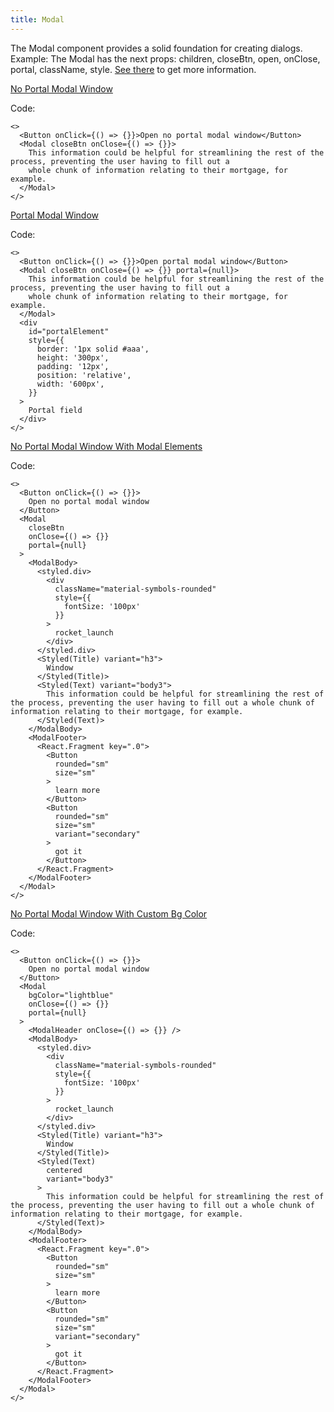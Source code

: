 ```yaml
---
title: Modal
---
```


The Modal component provides a solid foundation for creating dialogs. Example:
The Modal has the next props: children, closeBtn, open, onClose, portal, className, style. [See there](/?path=/docs/core-modal-basemodal--docs) to get more information.

[No Portal Modal Window](/?path=/story/core-modal-modal--no-portal-modal-window)

Code:

```tsx
<>
  <Button onClick={() => {}}>Open no portal modal window</Button>
  <Modal closeBtn onClose={() => {}}>
    This information could be helpful for streamlining the rest of the process, preventing the user having to fill out a
    whole chunk of information relating to their mortgage, for example.
  </Modal>
</>
```

[Portal Modal Window](/?path=/story/core-modal-modal--portal-modal-window)

Code:

```tsx
<>
  <Button onClick={() => {}}>Open portal modal window</Button>
  <Modal closeBtn onClose={() => {}} portal={null}>
    This information could be helpful for streamlining the rest of the process, preventing the user having to fill out a
    whole chunk of information relating to their mortgage, for example.
  </Modal>
  <div
    id="portalElement"
    style={{
      border: '1px solid #aaa',
      height: '300px',
      padding: '12px',
      position: 'relative',
      width: '600px',
    }}
  >
    Portal field
  </div>
</>
```

[No Portal Modal Window With Modal Elements](/?path=/story/core-modal-modal--no-portal-modal-window-with-modal-elements)

Code:

```tsx
<>
  <Button onClick={() => {}}>
    Open no portal modal window
  </Button>
  <Modal
    closeBtn
    onClose={() => {}}
    portal={null}
  >
    <ModalBody>
      <styled.div>
        <div
          className="material-symbols-rounded"
          style={{
            fontSize: '100px'
          }}
        >
          rocket_launch
        </div>
      </styled.div>
      <Styled(Title) variant="h3">
        Window
      </Styled(Title)>
      <Styled(Text) variant="body3">
        This information could be helpful for streamlining the rest of the process, preventing the user having to fill out a whole chunk of information relating to their mortgage, for example.
      </Styled(Text)>
    </ModalBody>
    <ModalFooter>
      <React.Fragment key=".0">
        <Button
          rounded="sm"
          size="sm"
        >
          learn more
        </Button>
        <Button
          rounded="sm"
          size="sm"
          variant="secondary"
        >
          got it
        </Button>
      </React.Fragment>
    </ModalFooter>
  </Modal>
</>
```

[No Portal Modal Window With Custom Bg Color](/?path=/story/core-modal-modal--no-portal-modal-window-with-custom-bg-color)

Code:

```tsx
<>
  <Button onClick={() => {}}>
    Open no portal modal window
  </Button>
  <Modal
    bgColor="lightblue"
    onClose={() => {}}
    portal={null}
  >
    <ModalHeader onClose={() => {}} />
    <ModalBody>
      <styled.div>
        <div
          className="material-symbols-rounded"
          style={{
            fontSize: '100px'
          }}
        >
          rocket_launch
        </div>
      </styled.div>
      <Styled(Title) variant="h3">
        Window
      </Styled(Title)>
      <Styled(Text)
        centered
        variant="body3"
      >
        This information could be helpful for streamlining the rest of the process, preventing the user having to fill out a whole chunk of information relating to their mortgage, for example.
      </Styled(Text)>
    </ModalBody>
    <ModalFooter>
      <React.Fragment key=".0">
        <Button
          rounded="sm"
          size="sm"
        >
          learn more
        </Button>
        <Button
          rounded="sm"
          size="sm"
          variant="secondary"
        >
          got it
        </Button>
      </React.Fragment>
    </ModalFooter>
  </Modal>
</>
```
